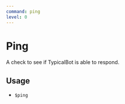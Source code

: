 ```yaml
---
command: ping
level: 0
---
```


# Ping

A check to see if TypicalBot is able to respond.

## Usage

 - `$ping`